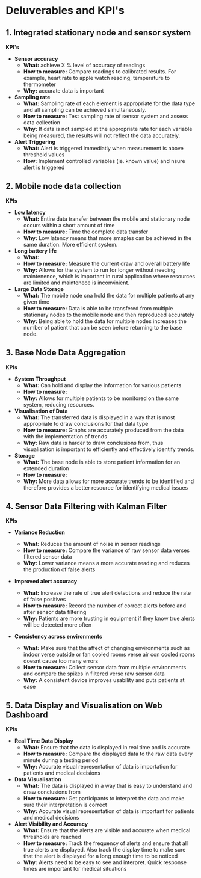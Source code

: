 # Deluverables and KPI's

## 1. Integrated stationary node and sensor system 
**KPI's**
- **Sensor accuracy** 
    - **What:** achieve X % level of accuracy of readings
    - **How to measure:** Compare readings to calibrated results. For example, heart rate to apple watch reading, temperature to thermometer
    - **Why:** accurate data is important
- **Sampling rate**
    - **What:** Sampling rate of each element is appropriate for the data type and all sampling can be achieved simultaneously. 
    - **How to measure:** Test sampling rate of sensor system and assess data collection
    - **Why:** If data is not sampled at the appropriate rate for each variable being measured, the results will not reflect the data accurately. 
- **Alert Triggering**
    - **What:** Alert is triggered immediatly when measurement is above threshold values
    - **How:** Implement controlled variables (ie. known value) and nsure alert is triggered

## 2. Mobile node data collection
**KPIs**
- **Low latency**
    - **What:** Entire data transfer between the mobile and stationary node occurs within a short amount of time
    - **How to measure:** Time the complete data transfer
    - **Why:** Low latency means that more smaples can be achieved in the same duration. More efficient system. 
- **Long battery life**
    - **What:** 
    - **How to measure:** Measure the current draw and overall battery life
    - **Why:** Allows for the system to run for longer without needing maintenence, which is important in rural application where resources are limited and maintenece is inconvinient. 
- **Large Data Storage**
    - **What:** The mobile node cna hold the data for multiple patients at any given time
    - **How to measure:** Data is able to be transfered from multiple stationary nodes to the mobile node and then reproduced accurately
    - **Why:** Being able to hold the data for multiple nodes increases the number of patient that can be seen before returning to the base node. 

## 3. Base Node Data Aggregation
**KPIs**
- **System Throughput**
    - **What:** Can hold and display the information for various patients
    - **How to measure:** 
    - **Why:** Allows for multiple patients to be monitored on the same system, reducing resources. 
- **Visualisation of Data**
    - **What:** The transferred data is displayed in a way that is most appropriate to draw conclusions for that data type
    - **How to measure:** Graphs are accurately produced from the data with the implementation of trends 
    - **Why:** Raw data is harder to draw conclusions from, thus visualisation is important to efficiently and effectively identify trends. 
- **Storage** 
    - **What:** The base node is able to store patient information for an extended duration 
    - **How to measure:** 
    - **Why:** More data allows for more accurate trends to be identified and therefore provides a better resource for identifying medical issues

## 4. Sensor Data Filtering with Kalman Filter
**KPIs**
- **Variance Reduction**
    - **What:** Reduces the amount of noise in sensor readings  
    - **How to measure:** Compare the variance of raw sensor data verses filtered sensor data  
    - **Why:** Lower variance means a more accurate reading and reduces the production of false alerts  

- **Improved alert accuracy**
    - **What:** Increase the rate of true alert detections and reduce the rate of false positives  
    - **How to measure:** Record the number of correct alerts before and after sensor data filtering  
    - **Why:** Patients are more trusting in equipment if they know true alerts will be detected more often  

- **Consistency across environments**
    - **What:** Make sure that the affect of changing environments such as indoor verse outside or fan cooled rooms verse air con cooled rooms doesnt cause too many errors  
    - **How to measure:** Collect sensor data from multiple environments and compare the spikes in filtered verse raw sensor data  
    - **Why:** A consistent device improves usability and puts patients at ease  

## 5. Data Display and Visualisation on Web Dashboard
**KPIs**
- **Real Time Data Display**
    - **What:** Ensure that the data is displayed in real time and is accurate
    - **How to measure:** Compare the displayed data to the raw data every minute during a testing period
    - **Why:** Accurate visual representation of data is importation for patients and medical decisions
- **Data Visualisation**
    - **What:** The data is displayed in a way that is easy to understand and draw conclusions from
    - **How to measure:** Get participants to interpret the data and make sure their interpretation is correct
    - **Why:** Accurate visual representation of data is important for patients and medical decisions
- **Alert Visibility and Accuracy**
    - **What:** Ensure that the alerts are visible and accurate when medical thresholds are reached
    - **How to measure:** Track the frequency of alerts and ensure that all true alerts are displayed. Also track the display time to make sure that the alert is displayed for a long enough time to be noticed
    - **Why:** Alerts need to be easy to see and interpret. Quick response times are important for medical situations



